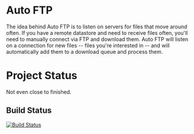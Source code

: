 Auto FTP
========

The idea behind Auto FTP is to listen on servers for files that move around often. If you have a remote datastore and need to receive files often, you'll need to manually connect via FTP and download them. Auto FTP will listen on a connection for new files -- files you're interested in -- and will automatically add them to a download queue and process them.

Project Status
==============

Not even close to finished.


Build Status
------------

[![Build Status](https://travis-ci.org/JAGFin1/auto-ftp.png?branch=master)](https://travis-ci.org/JAGFin1/auto-ftp)
